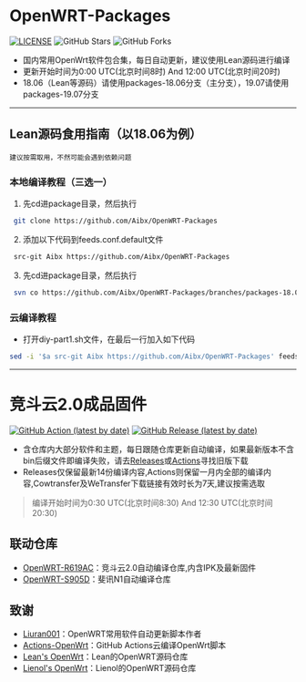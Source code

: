# OpenWRT-Packages

[![LICENSE](https://img.shields.io/github/license/mashape/apistatus.svg?style=flat-square&label=LICENSE)](https://github.com/Aibx/OpenWRT-Packages/blob/master/LICENSE)
![GitHub Stars](https://img.shields.io/github/stars/Aibx/OpenWRT-Packages.svg?style=flat-square&label=Stars&logo=github)
![GitHub Forks](https://img.shields.io/github/forks/Aibx/OpenWRT-Packages.svg?style=flat-square&label=Forks&logo=github)

- 国内常用OpenWrt软件包合集，每日自动更新，建议使用Lean源码进行编译
- 更新开始时间为0:00 UTC(北京时间8时) And 12:00 UTC(北京时间20时)
- 18.06（Lean等源码）请使用packages-18.06分支（主分支），19.07请使用packages-19.07分支
---

## Lean源码食用指南（以18.06为例）

`建议按需取用，不然可能会遇到依赖问题`

### 本地编译教程（三选一）

1. 先cd进package目录，然后执行
```bash
 git clone https://github.com/Aibx/OpenWRT-Packages
```
2. 添加以下代码到feeds.conf.default文件
```bash
 src-git Aibx https://github.com/Aibx/OpenWRT-Packages
```
3. 先cd进package目录，然后执行
```bash
 svn co https://github.com/Aibx/OpenWRT-Packages/branches/packages-18.06
```

### 云编译教程
- 打开diy-part1.sh文件，在最后一行加入如下代码
```bash
sed -i '$a src-git Aibx https://github.com/Aibx/OpenWRT-Packages' feeds.conf.default
```
---
# 竞斗云2.0成品固件

[![GitHub Action (latest by date)](https://img.shields.io/github/workflow/status/Aibx/OpenWRT-R619AC/Build%20OpenWrt?style=for-the-badge&logo=appveyor&label=Build%20Status)](https://github.com/Aibx/OpenWRT-R619AC/actions)
[![GitHub Release (latest by date)](https://img.shields.io/github/v/release/Aibx/OpenWRT-R619AC?style=for-the-badge&label=Download)](https://github.com/Aibx/OpenWRT-R619AC/releases/latest)
- 含仓库内大部分软件和主题，每日跟随仓库更新自动编译，如果最新版本不含bin后缀文件即编译失败，请去[Releases](https://github.com/Aibx/OpenWRT-R619AC/releases)或[Actions](https://github.com/Aibx/OpenWRT-R619AC/actions)寻找旧版下载
- Releases仅保留最新14份编译内容,Actions则保留一月内全部的编译内容,Cowtransfer及WeTransfer下载链接有效时长为7天,建议按需选取

> 编译开始时间为0:30 UTC(北京时间8:30) And 12:30 UTC(北京时间20:30)


## 联动仓库
- [OpenWRT-R619AC](https://github.com/Aibx/OpenWRT-R619AC)：竞斗云2.0自动编译仓库,内含IPK及最新固件
- [OpenWRT-S905D](https://github.com/Aibx/OpenWRT-S905D)：斐讯N1自动编译仓库

## 致谢
- [Liuran001](https://github.com/liuran001)：OpenWRT常用软件自动更新脚本作者
- [Actions-OpenWrt](https://github.com/P3TERX/Actions-OpenWrt)：GitHub Actions云编译OpenWrt脚本
- [Lean's OpenWrt](https://github.com/coolsnowwolf/lede)：Lean的OpenWRT源码仓库
- [Lienol's OpenWrt](https://github.com/Lienol/openwrt)：Lienol的OpenWRT源码仓库

